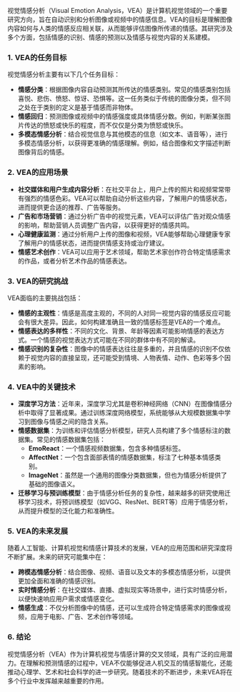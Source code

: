 视觉情感分析（Visual Emotion Analysis，VEA）是计算机视觉领域的一个重要研究方向，旨在自动识别和分析图像或视频中的情感信息。VEA的目标是理解图像内容如何与人类的情感反应相关联，从而能够评估图像所传递的情感。其研究涉及多个方面，包括情感的识别、情感的预测以及情感与视觉内容的关系建模。

### 1. **VEA的任务目标**

视觉情感分析主要有以下几个任务目标：

- **情感分类**：根据图像内容自动预测其所传达的情感类别。常见的情感类别包括喜悦、悲伤、愤怒、惊讶、恐惧等。这一任务类似于传统的图像分类，但不同之处在于类别的定义是基于情感而非物体。
- **情感回归**：预测图像或视频中的情感强度或具体情感分数。例如，判断某张图片传达的愤怒或快乐的程度，而不仅仅是分类为愤怒或快乐。
- **多模态情感分析**：结合视觉信息与其他模态的信息（如文本、语音等），进行多模态情感分析，以获得更准确的情感理解。例如，结合图像和文字描述判断图像背后的情感。

### 2. **VEA的应用场景**

- **社交媒体和用户生成内容分析**：在社交平台上，用户上传的照片和视频常常带有强烈的情感色彩。VEA可以帮助自动分析这些内容，了解用户的情感状态，进而提供更合适的推荐、广告等服务。
- **广告和市场营销**：通过分析广告中的视觉元素，VEA可以评估广告对观众情感的影响，帮助营销人员调整广告内容，以获得更好的情感共鸣。
- **心理健康监测**：通过分析用户上传的图像和视频，VEA能够帮助心理健康专家了解用户的情感状态，进而提供情感支持或治疗建议。
- **情感艺术创作**：VEA可以应用于艺术领域，帮助艺术家创作符合特定情感需求的作品，或者分析艺术作品的情感表达。

### 3. **VEA的研究挑战**

VEA面临的主要挑战包括：

- **情感的主观性**：情感是高度主观的，不同的人对同一视觉内容的情感反应可能会有很大差异。因此，如何构建准确且一致的情感标签是VEA的一个难点。
- **情感表达的多样性**：不同的文化、背景、年龄等因素可能影响情感的表达方式。一个情感的视觉表达方式可能在不同的群体中有不同的解读。
- **情感识别的复杂性**：图像中的情感表达往往是多重的，并且情感的识别不仅依赖于视觉内容的直接呈现，还可能受到情境、人物表情、动作、色彩等多个因素的影响。

### 4. **VEA中的关键技术**

- **深度学习方法**：近年来，深度学习尤其是卷积神经网络（CNN）在图像情感分析中取得了显著成果。通过训练深度网络模型，系统能够从大规模数据集中学习到图像与情感之间的隐含关系。
- **情感数据集**：为训练和评估情感分析模型，研究人员构建了多个情感标注的数据集。常见的情感数据集包括：
    - **EmoReact**：一个情感视频数据集，包含多种情感标签。
    - **AffectNet**：一个包含面部表情的情感数据集，标注了七种基本情感类别。
    - **ImageNet**：虽然是一个通用的图像分类数据集，但也为情感分析提供了基础的图像语义。
- **迁移学习与预训练模型**：由于情感分析任务的复杂性，越来越多的研究使用迁移学习技术，将预训练模型（如VGG、ResNet、BERT等）应用于情感分析，从而提升模型的泛化能力和准确性。

### 5. **VEA的未来发展**

随着人工智能、计算机视觉和情感计算技术的发展，VEA的应用范围和研究深度将不断扩展。未来的研究可能集中在：

- **跨模态情感分析**：结合图像、视频、语音以及文本的多模态情感分析，以提供更加全面和准确的情感识别。
- **实时情感分析**：在社交媒体、直播、虚拟现实等场景中，进行实时情感分析，以便快速响应用户需求或情感变化。
- **情感生成**：不仅分析图像中的情感，还可以生成符合特定情感需求的图像或视频，应用于电影、广告、艺术创作等领域。

### 6. **结论**

视觉情感分析（VEA）作为计算机视觉与情感计算的交叉领域，具有广泛的应用潜力。在理解和预测情感的过程中，VEA不仅能够促进人机交互的情感智能化，还能推动心理学、艺术和社会科学的进一步研究。随着技术的不断进步，未来VEA将在多个行业中发挥越来越重要的作用。